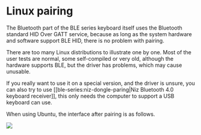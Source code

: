 # Linux pairing

The Bluetooth part of the BLE series keyboard itself uses the Bluetooth standard HID Over GATT service, because as long as the system hardware and software support BLE HID, there is no problem with pairing.

There are too many Linux distributions to illustrate one by one. Most of the user tests are normal, some self-compiled or very old, although the hardware supports BLE, but the driver has problems, which may cause unusable.

If you really want to use it on a special version, and the driver is unsure, you can also try to use [[ble-series:niz-dongle-paring|Niz Bluetooth 4.0 keyboard receiver]], this only needs the computer to support a USB keyboard can use.

When using Ubuntu, the interface after pairing is as follows.


<div style="width: 600px">

![](assets/ble_battery004.png)
</div>